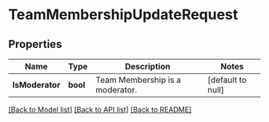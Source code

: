 # TeamMembershipUpdateRequest

## Properties
Name | Type | Description | Notes
------------ | ------------- | ------------- | -------------
**IsModerator** | **bool** | Team Membership is a moderator. | [default to null]

[[Back to Model list]](../README.md#documentation-for-models) [[Back to API list]](../README.md#documentation-for-api-endpoints) [[Back to README]](../README.md)


